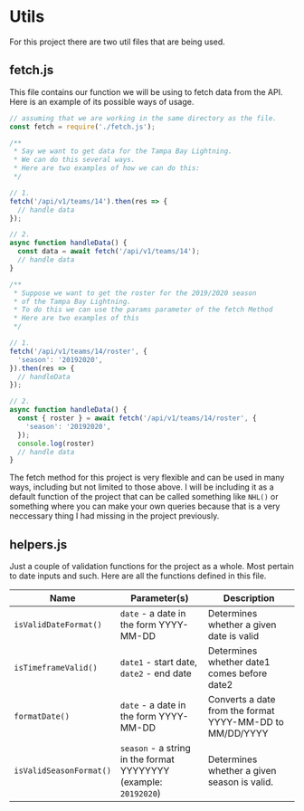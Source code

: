 # Utils

For this project there are two util files that are being used.

## fetch.js

This file contains our function we will be using to fetch data from the API. Here is an example of its possible ways of usage.

```javascript
// assuming that we are working in the same directory as the file.
const fetch = require('./fetch.js');

/**
 * Say we want to get data for the Tampa Bay Lightning.
 * We can do this several ways.
 * Here are two examples of how we can do this:
 */

// 1.
fetch('/api/v1/teams/14').then(res => {
  // handle data
});

// 2.
async function handleData() {
  const data = await fetch('/api/v1/teams/14');
  // handle data
}

/**
 * Suppose we want to get the roster for the 2019/2020 season
 * of the Tampa Bay Lightning.
 * To do this we can use the params parameter of the fetch Method
 * Here are two examples of this
 */

// 1.
fetch('/api/v1/teams/14/roster', {
  'season': '20192020',
}).then(res => {
  // handleData
});

// 2.
async function handleData() {
  const { roster } = await fetch('/api/v1/teams/14/roster', {
    'season': '20192020',
  });
  console.log(roster)
  // handle data
}
```

The fetch method for this project is very flexible and can be used in many ways, including but not limited to those above. I will be including it as a default function of the project that can be called something like `NHL()` or something where you can make your own queries because that is a very neccessary thing I had missing in the project previously.


## helpers.js

Just a couple of validation functions for the project as a whole. Most pertain to date inputs and such. Here are all the functions defined in this file.

Name | Parameter(s) | Description
--- | --- | ---
`isValidDateFormat()`  | `date` - a date in the form YYYY-MM-DD | Determines whether a given date is valid
`isTimeframeValid()`  | `date1` - start date, `date2` - end date   |  Determines whether date1 comes before date2
`formatDate()`  | `date` - a date in the form YYYY-MM-DD  | Converts a date from the format YYYY-MM-DD to MM/DD/YYYY
`isValidSeasonFormat()`  | `season` - a string in the format YYYYYYYY (example: `20192020`) |  Determines whether a given season is valid.
